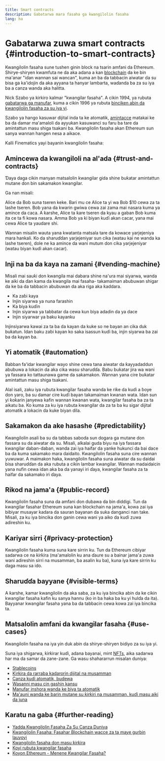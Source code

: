 ```yaml
---
title: Smart contracts
description: Gabatarwa mara fasaha ga kwangilolin fasaha
lang: ha
---
```


# Gabatarwa zuwa smart contracts {#introduction-to-smart-contracts}

Kwangilolin fasaha sune tushen ginin block na tsarin amfani da Ethereum. Shirye-shiryen kwamfuta ne da aka adana a kan [blockchain](/glossary/#blockchain) da ke bin ma'anar "idan wannan sai wancan", kuma an ba da tabbacin aiwatar da su bisa ga ka'idojin da aka ayyana ta hanyar lambarta, waɗanda ba za su iya ba a canza wanda aka halitta.

Nick Szabo ya kirkiro kalmar "kwangilar fasaha". A cikin 1994, ya rubuta [gabatarwa ga manufar](https://www.fon.hum.uva.nl/rob/Courses/InformationInSpeech/CDROM/Literature/LOTwinterschool2006/szabo.best.vwh.net/smart.contracts.html), kuma a cikin 1996 ya rubuta [binciken abin da kwangilolin fasaha za su iya yi](https://www.fon.hum.uva.nl/rob/Courses/InformationInSpeech/CDROM/Literature/LOTwinterschool2006/szabo.best.vwh.net/smart_contracts_2.html).

Szabo ya hango kasuwar dijital inda ta ke atomatik, [amintacce](/glossary/#cryptography) matakai ke ba da damar ma'amaloli da ayyukan kasuwanci su faru ba tare da amintattun masu shiga tsakani ba. Kwangilolin fasaha akan Ethereum sun sanya wannan hangen nesa a aikace.

Kalli Finematics yayi bayanin kwangilolin fasaha:

<YouTube id="pWGLtjG-F5c" />

## Amincewa da kwangiloli na al'ada {#trust-and-contracts}

Ɗaya daga cikin manyan matsalolin kwangilar gida shine buƙatar amintattun mutane don bin sakamakon kwangilar.

Ga nan misali:

Alice da Bob suna tseren keke. Bari mu ce Alice ta yi wa Bob $10 cewa za ta lashe tseren. Bob yana da kwarin gwiwa cewa zai zama mai nasara kuma ya amince da caca. A ƙarshe, Alice ta ƙare tseren da kyau a gaban Bob kuma ita ce ta fi kowa nasara. Amma Bob ya ƙi biyan kuɗi akan cacar, yana mai cewa Alice ta yaudare shi.

Wannan misalin wauta yana kwatanta matsala tare da kowace yarjejeniya mara hankali. Ko da sharuɗɗan yarjejeniyar sun cika (watau kai ne wanda ka lashe tseren), dole ne ka amince da wani mutum don cika yarjejeniyar (watau biyan kuɗi akan cacar).

## Inji na ba da kaya na zamani {#vending-machine}

Misali mai sauƙi don kwangila mai dabara shine na'ura mai siyarwa, wanda ke aiki da ɗan kama da kwangila mai fasaha- takamaiman abubuwan shigar da ke ba da tabbacin abubuwan da aka riga aka ƙaddara.

- Ka zaɓi kaya
- Injin siyarwa ya nuna farashin
- Ka biya kuɗin
- Injin siyarwa ya tabbatar da cewa kun biya adadin da ya dace
- Injin siyarwar ya baku kayanku

Injinsiyarwa kawai za ta ba da kayan da kuke so ne bayan an cika duk buƙatun. Idan baku zaɓi kayan ko saka isassun kuɗi ba, injin siyarwa ba zai ba da kayan ba.

## Yi atomatik {#automation}

Babban fa'idar kwangilar wayo shine cewa tana aiwatar da ƙayyadaddun abubuwa a lokacin da aka cika wasu sharuɗɗa. Babu buƙatar jira wa wani ya fassara ko tattaunawa game da sakamakon. Wannan yana cire buƙatar amintattun masu shiga tsakani.

Alal isali, zaku iya rubuta kwangilar fasaha wanda ke riƙe da kuɗi a ɓoye don yaro, ba su damar cire kuɗi bayan takamaiman kwanan wata. Idan sun yi ƙoƙarin janyewa kafin wannan kwanan wata, kwangilar fasaha ba za ta aikatu ba. Ko kuma za ku iya rubuta kwangilar da za ta ba ku sigar dijital atomatik a lokacin da kuke biyan dila.

## Sakamakon da ake hasashe {#predictability}

Kwangilolin asali ba su da tabbas saboda sun dogara ga mutane don fassara su da aiwatar da su. Misali, alkalai guda biyu na iya fassara kwangilar daban-daban, wanda zai iya haifar da yanke hukunci da bai dace ba da kuma sakamako mara daidaito. Kwangilolin fasaha suna cire wannan yuwuwar. A maimakon haka, kwangilolin fasaha suna aiwatar da su daidai bisa sharuɗɗan da aka rubuta a cikin lambar kwangilar. Wannan madaidaicin yana nufin cewa idan aka ba da yanayi iri ɗaya, kwangilar fasaha za ta haifar da sakamako iri ɗaya.

## Rikod na jama'a {#public-record}

Kwangilolin fasaha suna da amfani don dubawa da bin diddigi. Tun da kwangilar fasahar Ethereum suna kan blockchain na jama'a, kowa zai iya bibiyar musayar kadara da sauran bayanan da suka danganci nan take. Misali, za ku iya bincika don ganin cewa wani ya aiko da kuɗi zuwa adireshin ku.

## Kariyar sirri {#privacy-protection}

Kwangilolin fasaha kuma suna kare sirrin ku. Tun da Ethereum cibiyar sadarwa ce na ƙirƙira (ma'amalolin ku ana ɗaure su a bainar jama'a zuwa wani adireshin sirri na musamman, ba asalin ku ba), kuna iya kare sirrin ku daga masu sa ido.

## Sharuɗɗa bayyane {#visible-terms}

A ƙarshe, kamar kwangilolin da aka saba, za ku iya bincika abin da ke cikin kwangilar fasaha kafin ku sanya hannu (ko in ba haka ba ku yi hulɗa da ita). Bayyanar kwangilar fasaha yana ba da tabbacin cewa kowa zai iya bincika ta.

## Matsalolin amfani da kwangilar fasaha {#use-cases}

Kwangilolin fasaha na iya yin duk abin da shirye-shiryen bidiyo za su iya yi.

Suna iya shigarwa, ƙirƙirar kuɗi, adana bayanai, mint [NFTs](/glossary/#nft), aika sadarwa har ma da samar da zane-zane. Ga wasu shahararrun misalan duniya:

- [Stablecoins](/stablecoins/)
- [Ƙirƙira da rarraba kadarorin dijital na musamman](/nft/)
- [Canza kuɗi atomatik, buɗewa](/get-eth/#dex)
- [Wasanni masu cin gashin kansu](/dapps/?category=gaming#explore)
- [Manufar inshora wanda ke biya ta atomatik](https://etherisc.com/)
- [Ma'auni wanda ke barin mutane su ƙirƙiri na musamman, kuɗi masu aiki da juna](/developers/docs/standards/tokens/)

## Karatu na gaba {#further-reading}

- [Yadda Kwangilolin Fasaha Za Su Canza Duniya](https://www.youtube.com/watch?v=pA6CGuXEKtQ)
- [Kwangilolin Fasaha: Fasahar Blockchain wacce za ta maye gurbin lauyoyi](https://blockgeeks.com/guides/smart-contracts/)
- [Kwangilolin fasaha don masu ƙirƙira](/developers/docs/smart-contracts/)
- [Koyi rubuta kwangilar fasaha](/developers/learning-tools/)
- [Koyon Ethereum - Menene Kwangilar Fasaha?](https://github.com/ethereumbook/ethereumbook/blob/develop/07smart-contracts-solidity.asciidoc#what-is-a-smart-contract)
